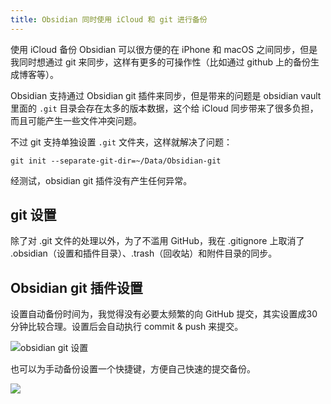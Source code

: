 ```yaml
---
title: Obsidian 同时使用 iCloud 和 git 进行备份
---
```

使用 iCloud 备份 Obsidian 可以很方便的在 iPhone 和  macOS 之间同步，但是我同时想通过 git 来同步，这样有更多的可操作性（比如通过 github 上的备份生成博客等）。

Obsidian 支持通过 Obsidian git 插件来同步，但是带来的问题是 obsidian vault 里面的 `.git` 目录会存在太多的版本数据，这个给 iCloud 同步带来了很多负担，而且可能产生一些文件冲突问题。

不过 git 支持单独设置 `.git` 文件夹，这样就解决了问题：

```shell
git init --separate-git-dir=~/Data/Obsidian-git
```

经测试，obsidian git 插件没有产生任何异常。

## git 设置

除了对 .git 文件的处理以外，为了不滥用 GitHub，我在 .gitignore 上取消了 .obsidian（设置和插件目录）、.trash（回收站）和附件目录的同步。

## Obsidian git 插件设置
设置自动备份时间为，我觉得没有必要太频繁的向 GitHub 提交，其实设置成30分钟比较合理。设置后会自动执行 commit & push 来提交。

![obsidian git 设置](https://qiniuimages.baidiudiu.com/uPic/5WXYf0.png)

也可以为手动备份设置一个快捷键，方便自己快速的提交备份。

![](https://qiniuimages.baidiudiu.com/uPic/1rUJYQ.png)